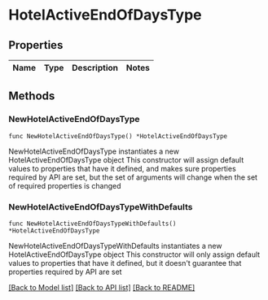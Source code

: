 # HotelActiveEndOfDaysType

## Properties

Name | Type | Description | Notes
------------ | ------------- | ------------- | -------------

## Methods

### NewHotelActiveEndOfDaysType

`func NewHotelActiveEndOfDaysType() *HotelActiveEndOfDaysType`

NewHotelActiveEndOfDaysType instantiates a new HotelActiveEndOfDaysType object
This constructor will assign default values to properties that have it defined,
and makes sure properties required by API are set, but the set of arguments
will change when the set of required properties is changed

### NewHotelActiveEndOfDaysTypeWithDefaults

`func NewHotelActiveEndOfDaysTypeWithDefaults() *HotelActiveEndOfDaysType`

NewHotelActiveEndOfDaysTypeWithDefaults instantiates a new HotelActiveEndOfDaysType object
This constructor will only assign default values to properties that have it defined,
but it doesn't guarantee that properties required by API are set


[[Back to Model list]](../README.md#documentation-for-models) [[Back to API list]](../README.md#documentation-for-api-endpoints) [[Back to README]](../README.md)


